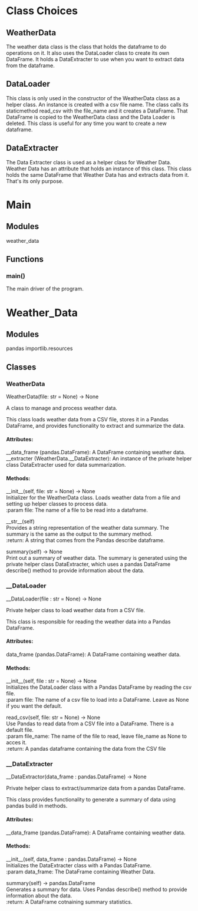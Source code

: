 # Class Choices
## WeatherData
The weather data class is the class that holds the dataframe to do operations on it. It also uses the DataLoader class to create its own DataFrame. It holds a DataExtracter to use when you want to extract data from the dataframe. 
## DataLoader
This class is only used in the constructor of the WeatherData class as a helper class. An instance is created with a csv file name. The class calls its staticmethod read_csv with the file_name and it creates a DataFrame. That DataFrame is copied to the WeatherData class and the Data Loader is deleted. This class is useful for any time you want to create a new dataframe. 
## DataExtracter
The Data Extracter class is used as a helper class for Weather Data. Weather Data has an attribute that holds an instance of this class. This class holds the same DataFrame that Weather Data has and extracts data from it. That's its only purpose.

# Main
## Modules
      	 	
weather_data
## Functions
      	 	
### main()
The main driver of the program.
# Weather_Data
## Modules
pandas
importlib.resources
## Classes
### WeatherData
WeatherData(file: str = None) -&gt; None
 
A class to manage and process weather data.
 
This class loads weather data from a CSV file, stores it in a Pandas DataFrame,
and provides functionality to extract and summarize the data.
 
#### Attributes:
__data_frame (pandas.DataFrame): A DataFrame containing weather data.  
__extracter (WeatherData.__DataExtracter): An instance of the private helper class DataExtracter
                                               used for data summarization.
#### Methods:
\_\_init__(self, file: str = None) -&gt; None  
    Initializer for the WeatherData class. Loads weather data from a file and setting up helper classes to process data.  
:param file: The name of a file to be read into a dataframe.  

\_\_str__(self)  
Provides a string representation of the weather data summary.
The summary is the same as the output to the summary method.   
:return: A string that comes from the Pandas describe dataframe.

summary(self) -> None  
Print out a summary of weather data. 
The summary is generated using the private helper class DataExtracter, which
uses a pandas DataFrame describe() method to provide information about the data.

### __DataLoader
__DataLoader(file : str = None) -&gt; None  

Private helper class to load weather data from a CSV file.
        
This class is responsible for reading the weather data into a Pandas DataFrame.

#### Attributes:
data_frame (pandas.DataFrame): A DataFrame containing weather data.

#### Methods:
\_\_init__(self, file : str = None) -&gt; None  
Initializes the DataLoader class with a Pandas DataFrame by reading the csv file.  
:param file: The name of a csv file to load into a DataFrame. Leave as None if you want the default.


read_csv(self, file: str = None) -&gt; None  
Use Pandas to read data from a CSV file into a DataFrame. There is a default file.  
:param file_name: The name of the file to read, leave file_name as None to acces it.  
:return: A pandas dataframe containing the data from the CSV file

### __DataExtracter
__DataExtractor(data_frame : pandas.DataFrame) -&gt; None

Private helper class to extract/summarize data from a pandas DataFrame.

This class provides functionality to generate a summary of data using pandas
build in methods.

#### Attributes:
__data_frame (pandas.DataFrame): A DataFrame containing weather data.

#### Methods: 
\_\_init__(self, data_frame : pandas.DataFrame) -&gt; None  
Initializes the DataExtracter class with a Pandas DataFrame.  
:param data_frame: The DataFrame containing Weather Data.

summary(self) -&gt; pandas.DataFrame  
Generates a summary for data. Uses Pandas describe() method to provide information about the data.  
:return: A DataFrame cotnaining summary statistics.

